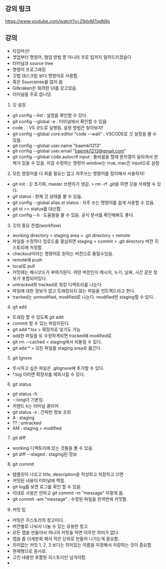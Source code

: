 ## 강의 링크

https://www.youtube.com/watch?v=Z9dvM7qgN9s

## 강의

- 타임머신!
- 셋업부터 명령어, 협업 방법 뿐 아니라 프로 팁까지 알려드리겠슴다
- 터미널과 source tree
- 명령어 프로그래밍
- 깃헙 데스크탑 보다 명령어로 사용함.
- 혹은 Sourcetree를 많이 씀
- Gitkraken은 화려한 UI를 갖고있음.
- 터미널을 주로 씁니당.

1. 깃 설정

- git config --list : 설정을 확인할 수 있다.
- git config --global -e : 터미널에서 확인할 수 있음
- code . : VS 코드로 실행됨. 설정 방법은 찾아보자!
- git config --global core.editor "code --wait" : VSCODE로 깃 설정을 볼 수 있음.
- git config --global user.name "baemki1213"
- git config --global user.email "baemki1213@gmail.com"
- git config --global code.autocrlf input : 줄바꿈을 할때 문자열이 달라져서 문제가 있을 수 있음. 이걸 수정하는 명령어 window는 true, mac은 input으로 설정

2. 모든 명령어를 다 외울 필요는 없고 자주쓰는 명령어를 정리해서 사용하자!

- git init : 깃 초기화, master 브랜치가 생김. > rm -rf .git을 하면 깃을 삭제할 수 있다.
- git status : 현재 깃 상태를 볼 수 있음.
- git config --global alias.st status : 자주 쓰는 명령어를 쉽게 사용할 수 있음.
- git st >> status를 대신함.
- git config --h : 도움말을 볼 수 있음. 공식 문서를 확인해봐도 좋다.

3. 깃의 중요 컨셉(workflow)

- working directory > staging area > .git directory > remote
- 파일을 수정하다 업로드를 결심하면 staging > commit > .git directory 버전 히스토리에 저정함.
- checkout이라는 명령어로 원하는 버전으로 돌릴수있음.
- remote에 push
- local로 pull
- 커밋에는 해시코드가 부여가된다. 어떤 버전인지 메시지, 누가, 날짜, 시간 같은 정보가 포함되어있다.
- untracked와 tracked로 워킹 디렉토리를 나눈다.
- 파일에 대한 정보가 없고 트래킹되지 않는 파일을 언트랙드라고 한다.
- tracked는 unmodified, modified로 나눈다. modified만 staging할 수 있다.

4. git add

- 트래킹 할 수 있도록 git add
- commit 할 수 있는 파일이된다.
- git add \*.tsx > 확장자로 넣기도 가능
- add한 파일을 또 수정하게되면 tracked에 modified로
- git rm --cached > staging에서 되돌릴 수 있다.
- git add \* > 모든 파일을 staging area로 옮긴다.

5. git ignore

- 무시하고 싶은 파일은 .gitignore에 추가할 수 있다.
- \*.log 이러면 확장자를 제외시킬 수 있다.

6. git status

- git status -h
- --long이 기본임.
- 커멘드 k는 터미널 클리어
- git status -s : 간략한 정보 조회
- A : staging
- ?? : untracked
- AM : staging + modified

7.  git diff

- working 디렉토리에 있는 것들을 볼 수 있음.
- git diff --staged : staging된 정보

8. git commit

- 템플릿이 나오고 title, description을 작성하고 저장하고 끄면
- 커밋된 내용이 터미널에 찍힘.
- git log를 보면 로그를 확인 할 수 있음.
- 이대로 사용은 안하고 git commit -m "message" 이렇게 씀.
- git commit -am "message" : 수정된 파일을 한꺼번에 커밋함.

9. 커밋 팁

- 커밋은 히스토리의 창고이다.
- 버전별로 나눠서 나눌 수 있는 유용한 창고
- 모든 앱을 만들어서 하나의 커밋을 하면 아무런 의미가 없다.
- 앱을 좀 더세분화 해서 작은 단위로 만들어 나가는게 중요함.
- 의미없는 커밋 1, 2, 3 보다는 의미있는 이름을 지정해서 저장하는 것이 중요함.
- 현재형으로 동사로.
- 고친 내용만 포함된 히스토리만 넘겨야함.
-
